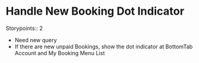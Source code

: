 # Handle New Booking Dot Indicator

Storypoints:: 2

- Need new query
- If there are new unpaid Bookings, show the dot indicator at BottomTab Account and My Booking Menu List